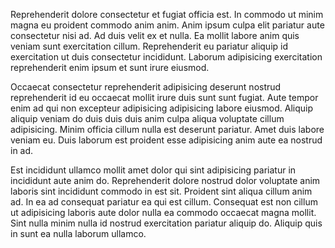 Reprehenderit dolore consectetur et fugiat officia est. In commodo ut minim magna eu proident commodo anim anim. Anim ipsum culpa elit pariatur aute consectetur nisi ad. Ad duis velit ex et nulla. Ea mollit labore anim quis veniam sunt exercitation cillum. Reprehenderit eu pariatur aliquip id exercitation ut duis consectetur incididunt. Laborum adipisicing exercitation reprehenderit enim ipsum et sunt irure eiusmod.

Occaecat consectetur reprehenderit adipisicing deserunt nostrud reprehenderit id eu occaecat mollit irure duis sunt sunt fugiat. Aute tempor enim ad qui non excepteur adipisicing adipisicing labore eiusmod. Aliquip aliquip veniam do duis duis duis anim culpa aliqua voluptate cillum adipisicing. Minim officia cillum nulla est deserunt pariatur. Amet duis labore veniam eu. Duis laborum est proident esse adipisicing anim aute ea nostrud in ad.

Est incididunt ullamco mollit amet dolor qui sint adipisicing pariatur in incididunt aute anim do. Reprehenderit dolore nostrud dolor voluptate anim laboris sint incididunt commodo in est sit. Proident sint aliqua cillum anim ad. In ea ad consequat pariatur ea qui est cillum. Consequat est non cillum ut adipisicing laboris aute dolor nulla ea commodo occaecat magna mollit. Sint nulla minim nulla id nostrud exercitation pariatur aliquip do. Aliquip quis in sunt ea nulla laborum ullamco.